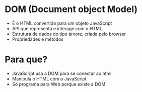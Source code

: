 # DOM (Document object Model)

- È o HTML convertido para um objeto JavaScript
- API que representa e interage com o HTML
- Estrutura de dados do tipo árvore, criada pelo browser
- Propriedades e métodos

# Para que?

- JavaScript usa a DOM para se conectar ao html
- Manipula o HTML com o JavaScript
- Só programa para Web porque existe a DOM
